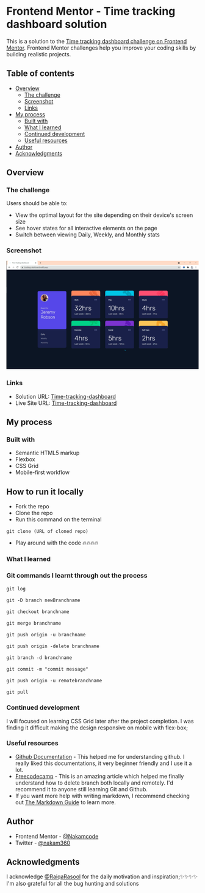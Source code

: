 # Frontend Mentor - Time tracking dashboard solution

This is a solution to the [Time tracking dashboard challenge on Frontend Mentor](https://www.frontendmentor.io/challenges/time-tracking-dashboard-UIQ7167Jw). Frontend Mentor challenges help you improve your coding skills by building realistic projects. 

## Table of contents

- [Overview](#overview)
  - [The challenge](#the-challenge)
  - [Screenshot](#screenshot)
  - [Links](#links)
- [My process](#my-process)
  - [Built with](#built-with)
  - [What I learned](#what-i-learned)
  - [Continued development](#continued-development)
  - [Useful resources](#useful-resources)
- [Author](#author)
- [Acknowledgments](#acknowledgments)


## Overview

### The challenge

Users should be able to:

- View the optimal layout for the site depending on their device's screen size
- See hover states for all interactive elements on the page
- Switch between viewing Daily, Weekly, and Monthly stats

### Screenshot

![Screenshot of the Desktop Version Completed](./images/Screenshot.png)

### Links

- Solution URL: [Time-tracking-dashboard](https://tracking-dashboard.netlify.app/)
- Live Site URL: [Time-tracking-dashboard](https://tracking-dashboard.netlify.app/)

## My process

### Built with

- Semantic HTML5 markup
- Flexbox
- CSS Grid
- Mobile-first workflow

## How to  run it locally
- Fork the repo
- Clone the repo
- Run this command on the terminal
```git
git clone (URL of cloned repo)
```
- Play around with the code 🔥🔥🔥🔥


### What I learned

### Git commands I learnt through out the process

```git
git log
```
```git
git -D branch newBranchname
```
```git
git checkout branchname
```
```git
git merge branchname
```
```git
git push origin -u branchname
```
```git
git push origin -delete branchname
```
```git
git branch -d branchname
```
```git
git commit -m "commit message"
```
```git
git push origin -u remotebranchname
```
```git
git pull
```

### Continued development

I will focused on learning CSS Grid later after the project completion. I was finding it difficult making the design responsive on mobile with flex-box;


### Useful resources

- [Github Documentation](https://docs.github.com/en) - This helped me for understanding github. I really liked this documentations, it very beginner friendly and I use it a lot.
- [Freecodecamp](https://www.freecodecamp.org/news/how-to-delete-a-git-branch-both-locally-and-remotely/) - This is an amazing article which helped me finally understand how to delete branch both locally and remotely. I'd recommend it to anyone still learning Git and Github.
- If you want more help with writing markdown, I recommend checking out [The Markdown Guide](https://www.markdownguide.org/) to learn more.



## Author

- Frontend Mentor - [@Nakamcode](https://www.frontendmentor.io/profile/Nakamcode)
- Twitter - [@nakam360](https://www.twitter.com/nakam360)


## Acknowledgments

I acknowledge [@RaiqaRasool](https://github.com/RaiqaRasool) for the daily motivation and inspiration;✨✨✨✨ I'm also grateful for all the bug hunting and solutions

